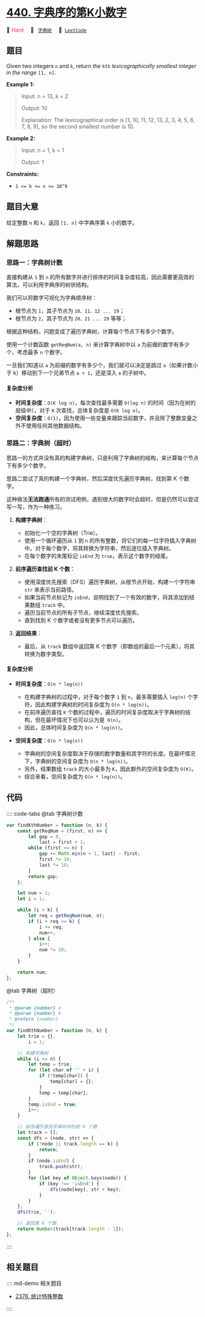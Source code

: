 # [440. 字典序的第K小数字](https://leetcode.com/problems/k-th-smallest-in-lexicographical-order)

🔴 <font color=#ff334b>Hard</font>&emsp; 🔖&ensp; [`字典树`](/leetcode/outline/tag/trie.md)&emsp; 🔗&ensp;[`LeetCode`](https://leetcode.com/problems/k-th-smallest-in-lexicographical-order/)

## 题目

Given two integers `n` and `k`, return _the_ `kth` _lexicographically smallest
integer in the range_ `[1, n]`.

**Example 1:**

> Input: n = 13, k = 2
>
> Output: 10
>
> Explanation: The lexicographical order is [1, 10, 11, 12, 13, 2, 3, 4, 5, 6, 7, 8, 9], so the second smallest number is 10.

**Example 2:**

> Input: n = 1, k = 1
>
> Output: 1

**Constraints:**

- `1 <= k <= n <= 10^9`

## 题目大意

给定整数 `n` 和 `k`，返回 `[1, n]` 中字典序第 `k` 小的数字。

## 解题思路

### 思路一：字典树计数

直接构建从 `1` 到 `n` 的所有数字并进行排序的时间复杂度较高，因此需要更高效的算法，可以利用字典序的树状结构。

我们可以将数字可视化为字典顺序树：

- 根节点为 `1`，其子节点为 `10、11、12 ... 19`；
- 根节点为 `2`，其子节点为 `20、21 ... 29` 等等；

根据这种结构，问题变成了遍历字典树，计算每个节点下有多少个数字。

使用一个计数函数 `getReqNum(a, n)` 来计算字典树中以 `a` 为前缀的数字有多少个，考虑最多 `n` 个数字。

一旦我们知道以 `a` 为前缀的数字有多少个，我们就可以决定是跳过 `a`（如果计数小于 k）移动到下一个兄弟节点 `a + 1`，还是深入 `a` 的子树中。

#### 复杂度分析

- **时间复杂度**：`O(K log n)`，每次查找最多需要 `O(log n)` 的时间（因为在树的层级中），对于 `K` 次查找，总体复杂度是 `O(K log n)`。
- **空间复杂度**：`O(1)`，因为使用一些变量来跟踪当前数字，并且除了整数变量之外不使用任何其他数据结构。

### 思路二：字典树（超时）

思路一的方式并没有真的构建字典树，只是利用了字典树的结构，来计算每个节点下有多少个数字。

思路二尝试了真的构建一个字典树，然后深度优先遍历字典树，找到第 K 个数字。

这种做法**无法跑通**所有的测试用例，遇到很大的数字时会超时，但是仍然可以尝试写一写，作为一种练习。

1. **构建字典树**：

   - 初始化一个空的字典树（Trie）。
   - 使用一个循环遍历从 `1` 到 `n` 的所有整数，将它们的每一位字符插入字典树中。对于每个数字，将其转换为字符串，然后逐位插入字典树。
   - 在每个数字的末尾标记 `isEnd` 为 `true`，表示这个数字的结尾。

2. **前序遍历查找前 K 个数**：

   - 使用深度优先搜索（DFS）遍历字典树，从根节点开始，构建一个字符串 `str` 来表示当前路径。
   - 如果当前节点标记为 `isEnd`，说明找到了一个有效的数字，将其添加到结果数组 `track` 中。
   - 遍历当前节点的所有子节点，继续深度优先搜索。
   - 直到找到 K 个数字或者没有更多节点可以遍历。

3. **返回结果**：
   - 最后，从 `track` 数组中返回第 K 个数字（即数组的最后一个元素），将其转换为数字类型。

#### 复杂度分析

- **时间复杂度**：`O(n * log(n))`

  - 在构建字典树的过程中，对于每个数字 `1` 到 `n`，最多需要插入 `log(n)` 个字符，因此构建字典树的时间复杂度为 `O(n * log(n))`。
  - 在前序遍历查找 `K` 个数的过程中，遍历的时间复杂度取决于字典树的结构，但在最坏情况下也可以认为是` O(n)`。
  - 因此，总体时间复杂度为 `O(n * log(n))`。

- **空间复杂度**：`O(n * log(n))`
  - 字典树的空间复杂度取决于存储的数字数量和其字符的长度。在最坏情况下，字典树的空间复杂度为 `O(n * log(n))`。
  - 另外，结果数组 `track` 的大小最多为 `K`，因此额外的空间复杂度为 `O(K)`。
  - 综合来看，空间复杂度为 `O(n * log(n))`。

## 代码

:::: code-tabs
@tab 字典树计数

```javascript
var findKthNumber = function (n, k) {
	const getReqNum = (first, n) => {
		let gap = 0,
			last = first + 1;
		while (first <= n) {
			gap += Math.min(n + 1, last) - first;
			first *= 10;
			last *= 10;
		}
		return gap;
	};

	let num = 1;
	let i = 1;

	while (i < k) {
		let req = getReqNum(num, n);
		if (i + req <= k) {
			i += req;
			num++;
		} else {
			i++;
			num *= 10;
		}
	}

	return num;
};
```

@tab 字典树（超时）

```javascript
/**
 * @param {number} n
 * @param {number} k
 * @return {number}
 */
var findKthNumber = function (n, k) {
	let trie = {},
		i = 1;

	// 构建字典树
	while (i <= n) {
		let temp = trie;
		for (let char of '' + i) {
			if (!temp[char]) {
				temp[char] = {};
			}
			temp = temp[char];
		}
		temp.isEnd = true;
		i++;
	}

	// 前序遍历查找字典树中的前 K 个数
	let track = [];
	const dfs = (node, str) => {
		if (!node || track.length == k) {
			return;
		}
		if (node.isEnd) {
			track.push(str);
		}
		for (let key of Object.keys(node)) {
			if (key !== 'isEnd') {
				dfs(node[key], str + key);
			}
		}
	};
	dfs(trie, '');

	// 返回第 K 个数
	return Number(track[track.length - 1]);
};
```

::::

## 相关题目

:::: md-demo 相关题目
- [2376. 统计特殊整数](https://leetcode.com/problems/count-special-integers)

::::
